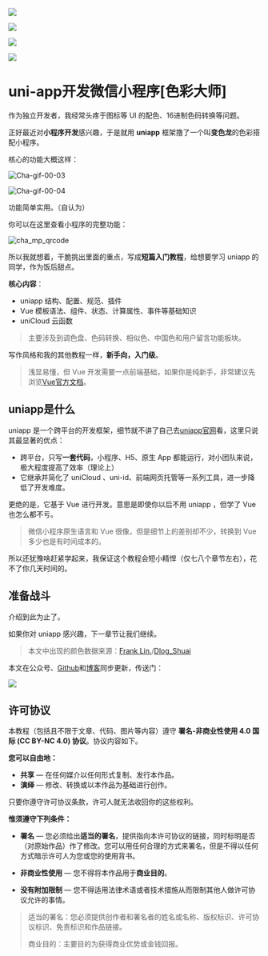 [![](https://img.shields.io/badge/uniapp-x.x-orange.svg)](https://www.python.org/downloads/release/python-370/)

[![](https://img.shields.io/badge/vue-2.X-blue.svg)](https://getbootstrap.com/docs/4.1/getting-started/introduction/)

[![](https://img.shields.io/badge/HBuilder-3.5-green.svg)](https://docs.djangoproject.com/en/2.1/releases/2.1/)

[![](https://img.shields.io/badge/license-CC_BY_NC_4.0-000000.svg)](https://creativecommons.org/licenses/by-nc/4.0/)

# uni-app开发微信小程序[色彩大师]

作为独立开发者，我经常头疼于图标等 UI 的配色、16进制色码转换等问题。

正好最近对**小程序开发**感兴趣，于是就用 **uniapp** 框架撸了一个叫**变色龙**的色彩搭配小程序。

核心的功能大概这样：

![Cha-gif-00-03](https://blog.dusaiphoto.com/img-sufacego3/Cha-gif-00-03.gif)

![Cha-gif-00-04](https://blog.dusaiphoto.com/img-sufacego3/Cha-gif-00-04.gif)

功能简单实用。（自认为）

你可以在这里查看小程序的完整功能：

![cha_mp_qrcode](https://blog.dusaiphoto.com/img-sufacego3/cha_mp_qrcode.jpg)



所以我就想着，干脆挑出里面的重点，写成**短篇入门教程**，给想要学习 uniapp 的同学，作为饭后甜点。

**核心内容**：

- uniapp 结构、配置、规范、插件
- Vue 模板语法、组件、状态、计算属性、事件等基础知识
- uniCloud 云函数

> 主要涉及到调色盘、色码转换、相似色、中国色和用户留言功能板块。

写作风格和我的其他教程一样，**新手向，入门级**。

> 浅显易懂，但 Vue 开发需要一点前端基础，如果你是纯新手，非常建议先浏览[Vue官方文档](https://cn.vuejs.org/)。

## uniapp是什么

uniapp 是一个跨平台的开发框架，细节就不讲了自己去[uniapp官网](https://uniapp.dcloud.net.cn/)看，这里只说其最显著的优点：

- 跨平台，只写**一套代码**，小程序、H5、原生 App 都能运行，对小团队来说，极大程度提高了效率（理论上）
- 它继承并简化了 uniCloud 、uni-id、前端网页托管等一系列工具，进一步降低了开发难度。

更绝的是，它基于 Vue 进行开发。意思是即使你以后不用 uniapp ，但学了 Vue 也怎么都不亏。

> 微信小程序原生语言和 Vue 很像，但是细节上的差别却不少，转换到 Vue 多少也是有时间成本的。

所以还犹豫啥赶紧学起来，我保证这个教程会短小精悍（仅七八个章节左右），花不了你几天时间的。

## 准备战斗

介绍到此为止了。

如果你对 uniapp 感兴趣，下一章节让我们继续。

> 本文中出现的颜色数据来源：[Frank Lin.](http://www.2kil.com/)/[Dlog_Shuai](https://ext.dcloud.net.cn/plugin?id=3558)

本文在公众号、[Github](https://github.com/stacklens/chameleon-tutorial)和[博客](https://www.dusaiphoto.com/)同步更新，传送门：

![](https://www.dusaiphoto.com/static/img/QR.jpg)

## 许可协议

本教程（包括且不限于文章、代码、图片等内容）遵守 **署名-非商业性使用 4.0 国际 (CC BY-NC 4.0) 协议**。协议内容如下。

**您可以自由地：**

- **共享** — 在任何媒介以任何形式复制、发行本作品。
- **演绎** — 修改、转换或以本作品为基础进行创作。

只要你遵守许可协议条款，许可人就无法收回你的这些权利。

**惟须遵守下列条件：**

- **署名** — 您必须给出**适当的署名**，提供指向本许可协议的链接，同时标明是否（对原始作品）作了修改。您可以用任何合理的方式来署名，但是不得以任何方式暗示许可人为您或您的使用背书。
- **非商业性使用** — 您不得将本作品用于**商业目的**。

- **没有附加限制** — 您不得适用法律术语或者技术措施从而限制其他人做许可协议允许的事情。

> 适当的署名：您必须提供创作者和署名者的姓名或名称、版权标识、许可协议标识、免责标识和作品链接。
>
> 商业目的：主要目的为获得商业优势或金钱回报。
